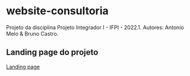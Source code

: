 # website-consultoria
Projeto da disciplina Projeto Integrador I - IFPI - 2022.1. Autores: Antonio Melo &amp; Bruno Castro.
## Landing page do projeto
[Landing page](https://github.com/keyhamilton/landing-page-consultoria)
